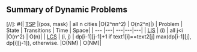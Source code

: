 ## Summary of Dynamic Problems
[//]: #(| [TSP](https://medium.com/analytics-vidhya/are-you-read-for-solving-the-traveling-salesman-problem-80e3c4ea45fc)       |(pos, mask)       | all n cities    |O(2^nn^2)        | O(n2^n)|)
| Problem       | State         | Transitions                                                                     | Time        | Space|
| --- |---| ---|---|---|
| [LIS](classical/lis.md)       | (i)        | all j<i    |O(n^2)      | O(n)|
| [LCS](classical/lcs.md)       | (i, j)        | dp[i-1][j-1]+1 if text1[i]==text2[j] max(dp[i-1][j], dp[i][j-1]), otherwise.    |O(NM)        | O(NM)|
